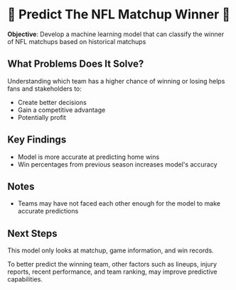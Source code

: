 # 🏈 Predict The NFL Matchup Winner 🏈

**Objective**: Develop a machine learning model that can classify the winner of NFL matchups based on historical matchups

## What Problems Does It Solve?

Understanding which team has a higher chance of winning or losing helps fans and stakeholders to:

- Create better decisions
- Gain a competitive advantage
- Potentially profit

## Key Findings

- Model is more accurate at predicting home wins
- Win percentages from previous season increases model's accuracy

## Notes

- Teams may have not faced each other enough for the model to make accurate predictions

## Next Steps

This model only looks at matchup, game information, and win records. 

To better predict the winning team, other factors such as lineups, injury reports, recent performance, and team ranking, may improve predictive capabilities.